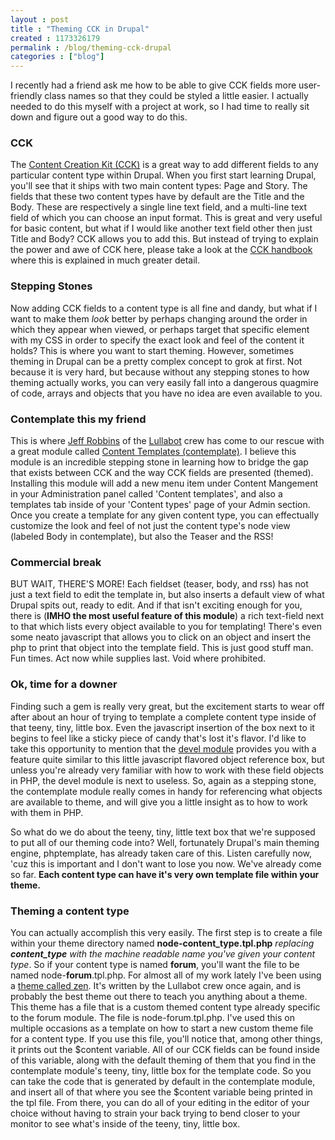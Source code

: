 ```yaml
---
layout : post
title : "Theming CCK in Drupal"
created : 1173326179
permalink : /blog/theming-cck-drupal
categories : ["blog"]
---
```

I recently had a friend ask me how to be able to give CCK fields more user-friendly class names so that they could be styled a little easier. I actually needed to do this myself with a project at work, so I had time to really sit down and figure out a good way to do this.

<h3>CCK</h3>
The <a href="http://drupal.org/project/cck">Content Creation Kit (CCK)</a> is a great way to add different fields to any particular content type within Drupal. When you first start learning Drupal, you'll see that it ships with two main content types: Page and Story. The fields that these two content types have by default are the Title and the Body. These are respectively a single line text field, and a multi-line text field of which you can choose an input format. This is great and very useful for basic content, but what if I would like another text field other then just Title and Body? CCK allows you to add this. But instead of trying to explain the power and awe of CCK here, please take a look at the <a href="http://drupal.org/node/101723">CCK handbook</a> where this is explained in much greater detail.

<h3>Stepping Stones</h3>
Now adding CCK fields to a content type is all fine and dandy, but what if I want to make them <em>look</em> better by perhaps changing around the order in which they appear when viewed, or perhaps target that specific element with my CSS in order to specify the exact look and feel of the content it holds? This is where you want to start theming. However, sometimes theming in Drupal can be a pretty complex concept to grok at first. Not because it is very hard, but because without any stepping stones to how theming actually works, you can very easily fall into a dangerous quagmire of code, arrays and objects that you have no idea are even available to you.

<h3>Contemplate this my friend</h3>
This is where <a href="http://www.lullabot.com/about/jeffrobbins">Jeff Robbins</a> of the <a href="http://www.lullabot.com">Lullabot</a> crew has come to our rescue with a great module called <a href="http://drupal.org/project/contemplate">Content Templates (contemplate)</a>. I believe this module is an incredible stepping stone in learning how to bridge the gap that exists between CCK and the way CCK fields are presented (themed). Installing this module will add a new menu item under Content Mangement in your Administration panel called 'Content templates', and also a templates tab inside of your 'Content types' page of your Admin section. Once you create a template for any given content type, you can effectually customize the look and feel of not just the content type's node view (labeled Body in contemplate), but also the Teaser and the RSS!

<h3>Commercial break</h3>
BUT WAIT, THERE'S MORE! Each fieldset (teaser, body, and rss) has not just a text field to edit the template in, but also inserts a default view of what Drupal spits out, ready to edit. And if that isn't exciting enough for you, there is (<strong>IMHO the most useful feature of this module</strong>) a rich text-field next to that which lists every object available to you for templating! There's even some neato javascript that allows you to click on an object and insert the php to print that object into the template field. This is just good stuff man. Fun times. Act now while supplies last. Void where prohibited.

<h3>Ok, time for a downer</h3>
Finding such a gem is really very great, but the excitement starts to wear off after about an hour of trying to template a complete content type inside of that teeny, tiny, little box. Even the javascript insertion of the box next to it begins to feel like a sticky piece of candy that's lost it's flavor. I'd like to take this opportunity to mention that the <a href="http://drupal.org/project/devel">devel module</a> provides you with a feature quite similar to this little javascript flavored object reference box, but unless you're already very familiar with how to work with these field objects in PHP, the devel module is next to useless. So, again as a stepping stone, the contemplate module really comes in handy for referencing what objects are available to theme, and will give you a little insight as to how to work with them in PHP.

So what do we do about the teeny, tiny, little text box that we're supposed to put all of our theming code into? Well, fortunately Drupal's main theming engine, phptemplate, has already taken care of this. Listen carefully now, 'cuz this is important and I don't want to lose you now. We've already come so far. <strong>Each content type can have it's very own template file within your theme.</strong>

<h3>Theming a content type</h3>
You can actually accomplish this very easily. The first step is to create a file within your theme directory named <strong>node-content_type.tpl.php</strong> <em>replacing <strong>content_type</strong> with the machine readable name you've given your content type</em>. So if your content type is named <strong>forum</strong>, you'll want the file to be named node-<strong>forum</strong>.tpl.php. For almost all of my work lately I've been using a <a href="http://drupal.org/project/zen">theme called zen</a>. It's written by the Lullabot crew once again, and is probably the best theme out there to teach you anything about a theme. This theme has a file that is a custom themed content type already specific to the forum module. The file is node-forum.tpl.php. I've used this on multiple occasions as a template on how to start a new custom theme file for a content type. If you use this file, you'll notice that, among other things, it prints out the $content variable. All of our CCK fields can be found inside of this variable, along with the default theming of them that you find in the contemplate module's teeny, tiny, little box for the template code. So you can take the code that is generated by default in the contemplate module, and insert all of that where you see the $content variable being printed in the tpl file. From there, you can do all of your editing in the editor of your choice without having to strain your back trying to bend closer to your monitor to see what's inside of the teeny, tiny, little box.